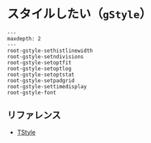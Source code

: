 # スタイルしたい（``gStyle``）

```{toctree}
---
maxdepth: 2
---
root-gstyle-sethistlinewidth
root-gstyle-setndivisions
root-gstyle-setoptfit
root-gstyle-setoptlog
root-gstyle-setoptstat
root-gstyle-setpadgrid
root-gstyle-settimedisplay
root-gstyle-font
```

## リファレンス

- [TStyle](https://root.cern.ch/doc/master/classTStyle.html)
